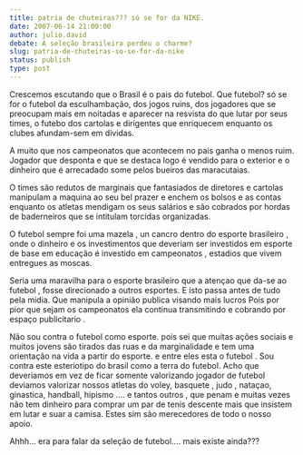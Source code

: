 ```yaml
---
title: patria de chuteiras??? só se for da NIKE.
date: 2007-06-14 21:00:00
author: julio.david
debate: A seleção brasileira perdeu o charme?
slug: patria-de-chuteiras-so-se-for-da-nike
status: publish 
type: post
---
```


Crescemos escutando que o Brasil é o pais do futebol. Que futebol? só se for o futebol da esculhambação, dos jogos ruins, dos jogadores que se preocupam mais em noitadas e aparecer na resvista do que lutar por seus times, o futebo dos cartolas e dirigentes que enriquecem enquanto os clubes afundam-sem em dividas.   

A muito que nos campeonatos que acontecem no pais ganha o menos ruim. Jogador que desponta e que se destaca logo é vendido para o exterior e o dinheiro que é arrecadado some pelos bueiros das maracutaias.   

O times são redutos de marginais que fantasiados de diretores e cartolas manipulam a maquina ao seu bel prazer e enchem os bolsos e as contas enquanto os atletas mendigam os seus salários e são cobrados por hordas de baderneiros que se intitulam torcidas organizadas.   

O futebol sempre foi uma mazela , un cancro dentro do esporte brasileiro , onde o dinheiro e os investimentos que deveriam ser investidos em esporte de base em educação é investido em campeonatos , estadios que vivem entregues as moscas.  

Seria uma maravilha para o esporte brasileiro que a atençao que da-se ao futebol , fosse direcionado a outros esportes. E isto passa antes de tudo pela midia. Que manipula a opinião publica visando mais lucros Pois por pior que sejam os campeonatos ela continua transmitindo e cobrando por espaço publicitario .  

Não sou contra o futebol como esporte. pois sei que muitas ações sociais e muitos jovens são tirados das ruas e da marginalidade e tem uma orientação na vida a partir do esporte. e entre eles esta o futebol . Sou contra este esteriotipo do brasil como a terra do futebol. Acho que deveriamos em vez de ficar somente valorizando jogador de futebol deviamos valorizar nossos atletas do voley, basquete , judo , nataçao, ginastica, handball, hipismo .... e tantos outros , que penam e muitas vezes não tem dinheiro para comprar um par de tenis descente mais que insistem em lutar e suar a camisa. Estes sim são merecedores de todo o nosso apoio.   

Ahhh... era para falar da seleção de futebol.... mais existe ainda???
